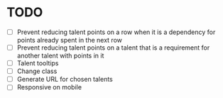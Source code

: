 # TODO

- [ ] Prevent reducing talent points on a row when it is a dependency for points already spent in the next row
- [ ] Prevent reducing talent points on a talent that is a requirement for another talent with points in it
- [ ] Talent tooltips
- [ ] Change class
- [ ] Generate URL for chosen talents
- [ ] Responsive on mobile